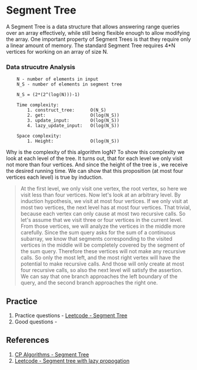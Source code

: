 # Segment Tree
A Segment Tree is a data structure that allows answering range queries over an array effectively, while still being flexible enough to allow modifying the array. One important property of Segment Trees is that they require only a linear amount of memory. The standard Segment Tree requires 4*N vertices for working on an array of size N.

### Data strucutre Analysis
```
    N - number of elements in input
    N_S - number of elements in segment tree

    N_S = (2*(2^(log(N)))-1)

    Time complexity:
        1. construct_tree:      O(N_S)
        2. get:                 O(log(N_S))
        3. update_input:        O(log(N_S))
        4. lazy_update_input:   O(log(N_S))

    Space complexity:
        1. Height:              O(log(N_S))
```

Why is the complexity of this algorithm logN? To show this complexity we look at each level of the tree. It turns out, that for each level we only visit not more than four vertices. And since the height of the tree is , we receive the desired running time. We can show that this proposition (at most four vertices each level) is true by induction.

>At the first level, we only visit one vertex, the root vertex, so here we visit less than four vertices. Now let's look at an arbitrary level. By induction hypothesis, we visit at most four vertices. If we only visit at most two vertices, the next level has at most four vertices. That trivial, because each vertex can only cause at most two recursive calls. So let's assume that we visit three or four vertices in the current level. From those vertices, we will analyze the vertices in the middle more carefully. Since the sum query asks for the sum of a continuous subarray, we know that segments corresponding to the visited vertices in the middle will be completely covered by the segment of the sum query. Therefore these vertices will not make any recursive calls. So only the most left, and the most right vertex will have the potential to make recursive calls. And those will only create at most four recursive calls, so also the next level will satisfy the assertion. We can say that one branch approaches the left boundary of the query, and the second branch approaches the right one.

## Practice
1. Practice questions - [Leetcode - Segment Tree](https://leetcode.com/tag/segment-tree/)
2. Good questions - 

## References
1. [CP Algorithms - Segment Tree](https://cp-algorithms.com/data_structures/segment_tree.html)
2. [Leetcode - Segment tree with lazy propogation](https://leetcode.com/articles/a-recursive-approach-to-segment-trees-range-sum-queries-lazy-propagation/)